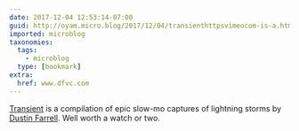 ```yaml
---
date: 2017-12-04 12:53:14-07:00
guid: http://oyam.micro.blog/2017/12/04/transienthttpsvimeocom-is-a.html
imported: microblog
taxonomies:
  tags:
    - microblog
  type: [bookmark]
extra:
  href: www.dfvc.com
---
```

[Transient](https://vimeo.com/245581179) is a compilation of epic slow-mo captures of lightning storms by [Dustin Farrell](www.dfvc.com). Well worth a watch or two.
